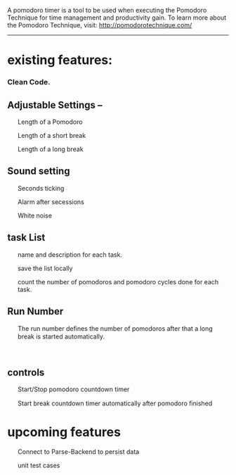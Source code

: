 A pomodoro timer is a tool to be used when executing the Pomodoro Technique for time management and productivity gain. To learn more about the Pomodoro Technique, visit: http://pomodorotechnique.com/
<hr>

<h1>existing features:</h1>
<h3>Clean Code.</h3>
<h2>Adjustable Settings –</h2>
<ul>Length of a Pomodoro </ul>
<ul>Length of a short break </ul>
<ul>Length of a long break </ul>
<h2> Sound setting</h2>
<ul> Seconds ticking</ul>
<ul> Alarm after secessions</ul>
<ul> White noise </ul>
<h2> task List</h2>
<ul> name and description for each task.</ul>
<ul> save the list locally</ul>
<ul>count the number of pomodoros and pomodoro cycles done for each task. </ul>


<h2>Run Number</h2>
<ul>The run number deﬁnes the number of pomodoros after that a long break is started automatically.</ul><br>

<h2> controls</h2>
 <ul>Start/Stop pomodoro countdown timer</ul>
 <ul>Start break countdown timer automatically after pomodoro ﬁnished</ul>

<h1>upcoming features</h1>


<ul>Connect to Parse-Backend to persist data </ul>
<ul> unit test cases</ul>


